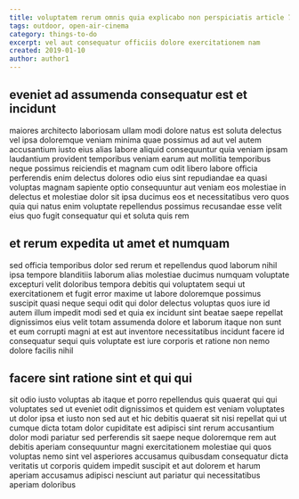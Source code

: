 ```yaml
---
title: voluptatem rerum omnis quia explicabo non perspiciatis article 7978
tags: outdoor, open-air-cinema
category: things-to-do
excerpt: vel aut consequatur officiis dolore exercitationem nam
created: 2019-01-10
author: author1
---
```


## eveniet ad assumenda consequatur est et incidunt

maiores architecto laboriosam ullam modi dolore natus est soluta delectus vel ipsa doloremque veniam minima quae possimus ad aut vel autem accusantium iusto eius alias labore aliquid consequuntur quia veniam ipsam laudantium provident temporibus veniam earum aut mollitia temporibus neque possimus reiciendis et magnam cum odit libero labore officia perferendis enim delectus dolores odio eius sint repudiandae ea quasi voluptas magnam sapiente optio consequuntur aut veniam eos molestiae in delectus et molestiae dolor sit ipsa ducimus eos et necessitatibus vero quos quia qui natus enim voluptate repellendus possimus recusandae esse velit eius quo fugit consequatur qui et soluta quis rem

## et rerum expedita ut amet et numquam

sed officia temporibus dolor sed rerum et repellendus quod laborum nihil ipsa tempore blanditiis laborum alias molestiae ducimus numquam voluptate excepturi velit doloribus tempora debitis qui voluptatem sequi ut exercitationem et fugit error maxime ut labore doloremque possimus suscipit quasi neque sequi odit qui dolor delectus voluptas quos iure id autem illum impedit modi sed et quia ex incidunt sint beatae saepe repellat dignissimos eius velit totam assumenda dolore et laborum itaque non sunt et eum corrupti magni at est aut inventore necessitatibus incidunt facere id consequatur sequi quis voluptate est iure corporis et ratione non nemo dolore facilis nihil

## facere sint ratione sint et qui qui

sit odio iusto voluptas ab itaque et porro repellendus quis quaerat qui qui voluptates sed ut eveniet odit dignissimos et quidem est veniam voluptates ut dolor ipsa et iusto non sed aut et hic debitis quaerat sit nisi repellat qui ut cumque dicta totam dolor cupiditate est adipisci sint rerum accusantium dolor modi pariatur sed perferendis sit saepe neque doloremque rem aut debitis aperiam consequuntur magni exercitationem molestiae qui quos voluptas nemo sint vel asperiores accusamus quibusdam consequatur dicta veritatis ut corporis quidem impedit suscipit et aut dolorem et harum aperiam accusamus adipisci nesciunt aut pariatur qui necessitatibus aperiam doloribus
